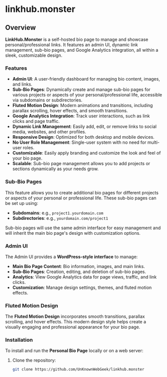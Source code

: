 # linkhub.monster

## Overview
**LinkHub.Monster** is a self-hosted bio page to manage and showcase personal/professional links. It features an admin UI, dynamic link management, sub-bio pages, and Google Analytics integration, all within a sleek, customizable design.


### Features
- **Admin UI**: A user-friendly dashboard for managing bio content, images, and links.
- **Sub-Bio Pages**: Dynamically create and manage sub-bio pages for various projects or aspects of your personal/professional life, accessible via subdomains or subdirectories.
- **Fluted Motion Design**: Modern animations and transitions, including parallax scrolling, hover effects, and smooth transitions.
- **Google Analytics Integration**: Track user interactions, such as link clicks and page traffic.
- **Dynamic Link Management**: Easily add, edit, or remove links to social media, websites, and other profiles.
- **Responsive Design**: Optimized for both desktop and mobile devices.
- **No User Role Management**: Single-user system with no need for multi-user roles.
- **Customizable**: Easily apply branding and customize the look and feel of your bio page.
- **Scalable**: Sub-bio page management allows you to add projects or sections dynamically as your needs grow.

### Sub-Bio Pages
This feature allows you to create additional bio pages for different projects or aspects of your personal or professional life. These sub-bio pages can be set up using:
- **Subdomains**: e.g., `project1.yourdomain.com`
- **Subdirectories**: e.g., `yourdomain.com/project1`

Sub-bio pages will use the same admin interface for easy management and will inherit the main bio page's design with customization options.

### Admin UI
The Admin UI provides a **WordPress-style interface** to manage:
- **Main Bio Page Content**: Bio information, images, and main links.
- **Sub-Bio Pages**: Creation, editing, and deletion of sub-bio pages.
- **Analytics**: View Google Analytics data for page views, traffic, and link clicks.
- **Customization**: Manage design settings, themes, and fluted motion effects.

### Fluted Motion Design
The **Fluted Motion Design** incorporates smooth transitions, parallax scrolling, and hover effects. This modern design style helps create a visually engaging and professional appearance for your bio page.

### Installation
To install and run the **Personal Bio Page** locally or on a web server:

1. Clone the repository:
   ```bash
   git clone https://github.com/UnKnownWebGeek/linkhub.monster

